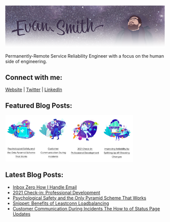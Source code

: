 ![](images/profile_banner.png)

Permanently-Remote Service Reliability Engineer with a focus on the human side of engineering. 

## Connect with me:
[Website][website] | 
[Twitter][twitter] |
[LinkedIn][linkedin]
<br />

[website]: https://iamevan.me
[twitter]: https://twitter.com/thejokersthief
[linkedin]: https://www.linkedin.com/in/thejokersthief/

## Featured Blog Posts:
[<img align="left" src="images/post1.png" width="20%" />][post1]
[<img align="left" src="images/post2.png" width="20%" />][post2]
[<img align="left" src="images/post3.png" width="20%" />][post3]
[<img align="left" src="images/post4.png" width="20%" />][post4]
<br />
<div style="clear:both; display: block; width: 100%;"></div>

[post1]: https://iamevan.me
[post2]: https://iamevan.me
[post3]: https://iamevan.me
[post4]: https://iamevan.me
## Latest Blog Posts:
<!-- BLOG-POST-LIST:START -->
- [Inbox Zero How I Handle Email](https://iamevan.me/categories/sre/2021-02-06-inbox-zero-how-i-handle-email/)
- [2021 Check-in: Professional Development](https://iamevan.me/categories/sre/2021-01-11-2021-check-in-professional-development/)
- [Psychological Safety and the Only Pyramid Scheme That Works](https://iamevan.me/categories/sre/psychological-safety-and-the-only-pyramid-scheme-that-works/)
- [Snippet: Benefits of Leastconn Loadbalancing](https://iamevan.me/categories/sre/2020-10-03-snippet-benefits-of-leastconn-loadbalancing/)
- [Customer Communication During Incidents The How to of Status Page Updates](https://iamevan.me/categories/sre/customer-communication-during-incidents-the-how-to-of-status-page-updates/)
<!-- BLOG-POST-LIST:END -->
